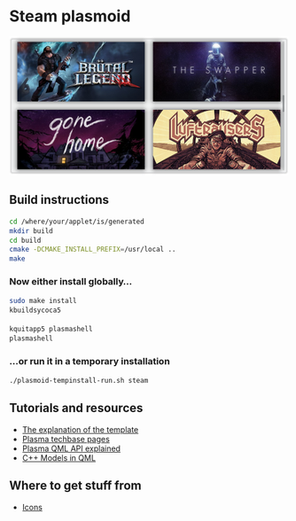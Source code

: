 Steam plasmoid
==============

![Screenshot](/screenshot.png?raw=true)

Build instructions
------------------

```bash
cd /where/your/applet/is/generated
mkdir build
cd build
cmake -DCMAKE_INSTALL_PREFIX=/usr/local ..
make
```

### Now either install globally…

```bash
sudo make install
kbuildsycoca5

kquitapp5 plasmashell
plasmashell
```

### …or run it in a temporary installation

```bash
./plasmoid-tempinstall-run.sh steam
```

Tutorials and resources
-----------------------
* [The explanation of the template](https://techbase.kde.org/Development/Tutorials/Plasma2/QML2/GettingStarted)
* [Plasma techbase pages](http://techbase.kde.org/Projects/Plasma2)
* [Plasma QML API explained](http://techbase.kde.org/Development/Tutorials/Plasma2/QML2/API)
* [C++ Models in QML](http://qt-project.org/doc/qt-5/qtquick-modelviewsdata-cppmodels.html)


Where to get stuff from
-----------------------
* [Icons](http://forums.steampowered.com/forums/showthread.php?t=3128676)
